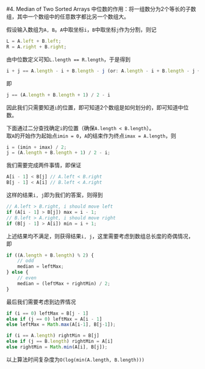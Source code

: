 #4. Median of Two Sorted Arrays
中位数的作用：将一组数分为2个等长的子数组，其中一个数组中的任意数字都比另一个数组大。

假设输入数组为`A, B`。`A`中取坐标`i`，`B`中取坐标`j`作为分割，则记  
```javascript
L = A.left + B.left;
R = A.right + B.right;
```  
由中位数定义可知`L.length == R.length`，于是得到  
```javascript
i + j == A.length - i + B.length - j (or: A.length - i + B.length - j + 1)
```
即
```javascript
j == (A.length + B.length + 1) / 2 - i
```
因此我们只需要知道`i`的位置，即可知道2个数组是如何划分的，即可知道中位数。

下面通过二分查找确定`i`的位置（确保`A.length < B.length`）。  
取`A`的开始作为起始点`imin = 0`，`A`的结束作为终点`imax = A.length`，则  
```javascript
i = (imin + imax) / 2;
j = (A.length + B.length + 1) / 2 - i;
```
我们需要完成两件事情，即保证
```javascript
A[i - 1] < B[j] // A.left < B.right
B[j - 1] < A[i] // B.left < A.right
```
这样的结果`i, j`即为我们的答案，则得到
```javascript
// A.left > B.right, i should move left
if (A[i - 1] > B[j]) max = i - 1;
// B.left > A.right, i should move right
if (B[j - 1] > A[i]) min = i + 1;
```
上述结果均不满足，则获得结果`i, j`，这里需要考虑到数组总长度的奇偶情况，即
```javascript
if ((A.length + B.length) % 2) {
    // odd
    median = leftMax;
} else {
    // even
    median = (leftMax + rightMin) / 2;
}
```
最后我们需要考虑到边界情况
```javascript
if (i == 0) leftMax = B[j - 1]
else if (j == 0) leftMax = A[i - 1]
else leftMax = Math.max(A[i-1], B[j-1]);

if (i == A.length) rightMin = B[j]
else if (j == B.length) rightMin = A[i]
else rightMin = Math.min(A[i], B[j]);
```
以上算法时间复杂度为`O(log(min(A.length, B.length)))`